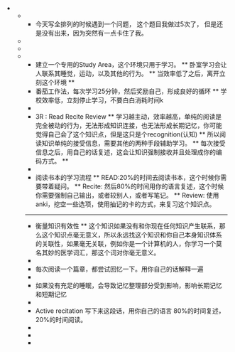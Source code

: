 -
	- * 今天写全排列的时候遇到一个问题， 这个题目我做过5次了， 但是还是没有出来，因为突然有一点卡住了我。
	-
	-
	- * 建立一个专用的Study Area，这个环境只用于学习。
	  ** 卧室学习会让人联系其睡觉，运动，以及其他的行为。
	  ** 当效率低了之后，离开立刻这个环境
	  **
	  * 番茄工作法，每次学习25分钟，然后奖励自己，形成良好的循环
	  ** 学校效率低，立刻停止学习，不要白白消耗时间k
	  *
	  * 3R : Read Recite Review
	  ** 学习越主动，效率越高，单纯的阅读是完全被动的行为，无法形成知识连接，也无法形成长期记忆，你可能觉得自己会了这个知识点，但是这只是个recognition(认知)
	  ** 所以阅读知识单纯的接受信息，需要其他的两种手段辅助学习。
	  ** 每次接受信息之后，用自己的话复述，这会让知识强制接收并且处理成你的编码方式。
	  **
	  *
	  * 阅读书本的学习流程
	  ** READ:20%的时间去阅读书本，这个时候你需要带着疑问。
	  ** Recite: 然后80%的时间用你的语言复述，这个时候你需要强制自己输出，或者较别人，或者写笔记。
	  ** Review: 使用anki，挖空一些选项，使用抽记的卡的方式，来复习这个知识点。
	  ***
	  * 衡量知识有效性
	  ** 这个知识如果没有和你现在任何知识产生联系，那么这个知识点毫无意义，所以永远找这个知识和你自己本身知识体系的关联性，如果毫无关联，例如你是一个计算机的人，你学习一个莫名其妙的医学词汇，那这个词对你毫无意义。
	  *
	  * 每次阅读一个篇章，都尝试回忆一下。用你自己的话解释一遍
	  *
	  * 如果没有充足的睡眠，会导致记忆整理部分受到影响，影响长期记忆和短期记忆
	  *
	  * Active recitation  写下来这段话，用你自己的语言 80%的时间复述， 20%的时间阅读。
	  *
	  *
	  *